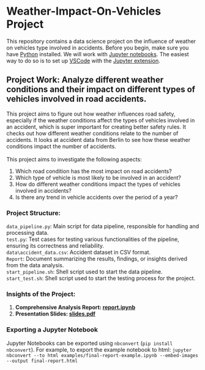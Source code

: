 # Weather-Impact-On-Vehicles Project

This repository contains a data science project on the influence of weather on vehicles type involved in accidents.
Before you begin, make sure you have [Python](https://www.python.org/) installed. We will work with [Jupyter notebooks](https://jupyter.org/). The easiest way to do so is to set up [VSCode](https://code.visualstudio.com/) with the [Jupyter extension](https://marketplace.visualstudio.com/items?itemName=ms-toolsai.jupyter).


## Project Work: Analyze different weather conditions and their impact on different types of vehicles involved in road accidents.
This project aims to figure out how weather influences road safety, especially if the weather conditions affect the types of vehicles involved in an accident, which is super important for creating better safety rules. It checks out how different weather conditions relate to the number of accidents. It looks at accident data from Berlin to see how these weather conditions impact the number of accidents.<br><br>
This project aims to investigate the following aspects:
<ol>
	<li>Which road condition has the most impact on road accidents?</li>
	<li>Which type of vehicle is most likely to be involved in an accident?</li>
	<li>How do different weather conditions impact the types of vehicles involved in accidents?</li>
	<li>Is there any trend in vehicle accidents over the period of a year?</li>
</ol>

### Project Structure:
`data_pipeline.py`: Main script for data pipeline, responsible for handling and processing data.<br>
`test.py`: Test cases for testing various functionalities of the pipeline, ensuring its correctness and reliability.<br>
`data\accident_data.csv`: Accident dataset in CSV format.<br>
`Report`: Document summarizing the results, findings, or insights derived from the data analysis.<br>
`start_pipeline.sh`: Shell script used to start the data pipeline.<br>
`start_test.sh`:  Shell script used to start the testing process for the project.<br>

### Insights of the Project:
1. **Comprehensive Analysis Report: [report.ipynb](https://github.com/sahil-sharma-50/Weather-Impact-On-Vehicles/blob/master/Report/report.ipynb)**
2. **Presentation Slides: [slides.pdf](https://github.com/sahil-sharma-50/Weather-Impact-On-Vehicles/blob/master/Report/slides.pdf)**

### Exporting a Jupyter Notebook
Jupyter Notebooks can be exported using `nbconvert` (`pip install nbconvert`). For example, to export the example notebook to html: `jupyter nbconvert --to html examples/final-report-example.ipynb --embed-images --output final-report.html`
